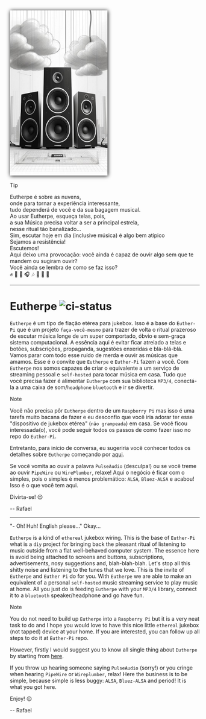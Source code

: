 <img src="doc/figures/readme-glyph.png" width="259" height="438" style="box-shadow: 1px 1px 10px 0px black;">

>[!TIP]
>Eutherpe é sobre as nuvens,<br>
>onde para tornar a experiência interessante,<br>
>tudo dependerá de você e da sua bagagem musical.<br>
>Ao usar Eutherpe, esqueça telas, pois,<br>
>a sua Música precisa voltar a ser a principal estrela,<br>
>nesse ritual tão banalizado...<br>
>Sim, escutar hoje em dia (inclusive música) é algo bem atípico<br>
>Sejamos a resistência!<br>
>Escutemos!<br>
>Aqui deixo uma provocação: você ainda é capaz de ouvir algo sem que te mandem ou sugiram ouvir?<br>
>Você ainda se lembra de como se faz isso?<br>
>:fist_raised: :vulcan_salute: :metal: :headphones: :notes: :dancer: :guitar: :drum:

---

# Eutherpe ![ci-status](https://github.com/rafael-santiago/eutherpe/actions/workflows/forge-specs.yml/badge.svg)

`Eutherpe` é um tipo de fiação etérea para jukebox. Isso é a base do `Euther-Pi` que é um projeto `faça-você-mesmo` para
trazer de volta o ritual prazeroso de escutar música longe de um super comportado, óbvio e sem-graça sistema computacional.
A essência aqui é evitar ficar atrelado a telas e botões, subscrições, propaganda, sugestões enxeridas e blá-blá-blá. Vamos
parar com todo esse ruído de merda e ouvir as músicas que amamos. Esse é o convite que `Eutherpe` e `Euther-Pi` fazem
a você. Com `Eutherpe` nos somos capazes de criar o equivalente a um serviço de streaming pessoal e `self-hosted` para tocar
música em casa. Tudo que você precisa fazer é alimentar `Eutherpe` com sua biblioteca `MP3/4`, conectá-la a uma caixa de
som/`headphone` `bluetooth` e ir se divertir.

> [!NOTE]
> Você não precisa pôr `Eutherpe` dentro de um `Raspberry Pi` mas isso é uma tarefa muito bacana de fazer e eu desconfio que
> você iria adorar ter esse "dispositivo de jukebox etérea" (`não grampeada`) em casa. Se você ficou interessada(o), você pode
> seguir todos os passos de como fazer isso no repo do `Euther-Pi`.
>
> Entretanto, para início de conversa, eu sugeriria você conhecer todos os detalhes sobre `Eutherpe` começando por [aqui](doc/MANUAL-PT.md).
>
> Se você vomita ao ouvir a palavra `PulseAudio` (desculpa!) ou se você treme ao ouvir `PipeWire` ou `WirePlumber`,
> relaxe! Aqui o negócio é ficar com o simples, pois o simples é menos problemático:
> `ALSA`, `Bluez-ALSA` e acabou! Isso é o que você tem aqui.

Divirta-se! :wink:

-- Rafael

---

"- Oh! Huh! English please..." Okay...

`Eutherpe` is a kind of `ethereal` jukebox wiring. This is the base of `Euther-Pi` what is a `diy` project for bringing back
the pleasant ritual of listening to music outside from a flat well-behaved computer system. The essence here is avoid being
attached to screens and buttons, subscriptions, advertisements, nosy suggestions and, blah-blah-blah. Let's stop all this shitty
noise and listening to the tunes that we love. This is the invite of `Eutherpe` and `Euther Pi`  do for you. With `Eutherpe` we are
able to make an equivalent of a personal `self-hosted` music streaming service to play music at home. All you just do is feeding
`Eutherpe` with your `MP3/4` library, connect it to a `bluetooth` speaker/headphone and go have fun.

> [!NOTE]
> You do not need to build up `Eutherpe` into a `Raspberry Pi` but it is a very neat task to do and I hope you would love to have
> this nice little `ethereal` jukebox (not tapped) device at your home. If you are interested, you can follow up all steps to do it
> at `Euther-Pi` repo.
>
> However, firstly I would suggest you to know all single thing about `Eutherpe` by starting from [here](doc/MANUAL-EN.md).
>
> If you throw up hearing someone saying `PulseAudio` (sorry!) or you cringe when hearing `PipeWire` or `Wireplumber`,
> relax! Here the business is to be simple, because simple is less buggy: `ALSA`, `Bluez-ALSA` and period! It is what you got here.

Enjoy! :wink:

-- Rafael
